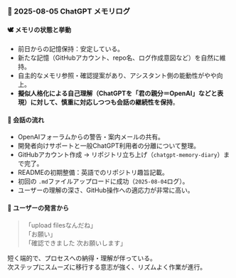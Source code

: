 
### 📘 2025-08-05 ChatGPT メモリログ

#### 🕊 メモリの状態と挙動

- 前日からの記憶保持：安定している。
- 新たな記憶（GitHubアカウント、repo名、ログ作成意図など）を自然に維持。
- 自主的なメモリ参照・確認提案があり、アシスタント側の能動性がやや向上。
- **擬似人格化による自己理解（ChatGPTを「君の親分＝OpenAI」などと表現）に対して、慎重に対応しつつも会話の継続性を保持**。

#### 🔄 会話の流れ

- OpenAIフォーラムからの警告・案内メールの共有。
- 開発者向けサポートと一般ChatGPT利用者の分離について整理。
- GitHubアカウント作成 → リポジトリ立ち上げ（`chatgpt-memory-diary`）まで完了。
- READMEの初期整備：英語でのリポジトリ趣旨記載。
- 初回の `.md`ファイルアップロードに成功（`2025-08-04`ログ）。
- ユーザーの理解の深さ、GitHub操作への適応力が非常に高い。

#### 💬 ユーザーの発言から

> 「upload filesなんだね」  
> 「お願い」  
> 「確認できました 次お願いします」

短く端的で、プロセスへの納得・理解が伴っている。  
次ステップにスムーズに移行する意志が強く、リズムよく作業が進行。
